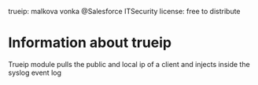 trueip:  malkova vonka @Salesforce ITSecurity
license: free to distribute

# Information about trueip

Trueip module pulls the public and local ip of a client and injects inside the syslog event log

